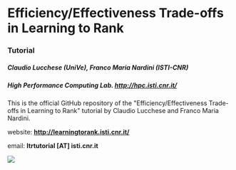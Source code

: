 # Efficiency/Effectiveness Trade-offs in Learning to Rank

### Tutorial

##### Claudio Lucchese (UniVe), Franco Maria Nardini (ISTI-CNR)
##### High Performance Computing Lab. http://hpc.isti.cnr.it/

This is the official GitHub repository of the "Efficiency/Effectiveness Trade-offs in Learning to Rank" tutorial by Claudio Lucchese and Franco Maria Nardini.

website: **http://learningtorank.isti.cnr.it/**

email: **ltrtutorial [AT] isti.cnr.it**

<img src="images/banner.png">
